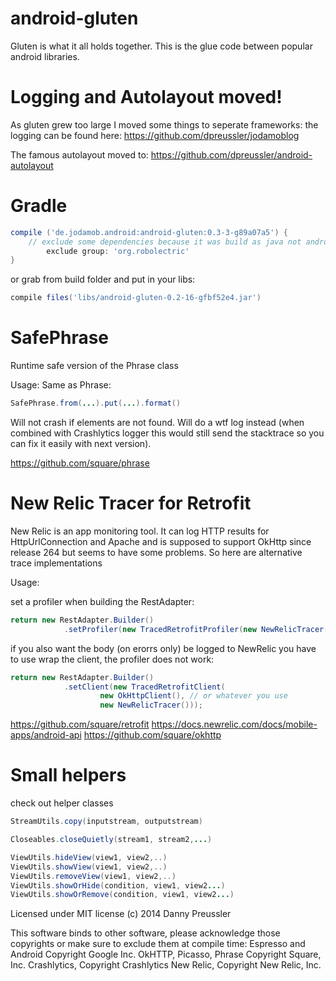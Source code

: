 android-gluten
==============

Gluten is what it all holds together.
This is the glue code between popular android libraries.


Logging and Autolayout moved!
==============
As gluten grew too large I moved some things to seperate frameworks:
the logging can be found here:
https://github.com/dpreussler/jodamoblog

The famous autolayout moved to:
https://github.com/dpreussler/android-autolayout




Gradle
======

```groovy
compile ('de.jodamob.android:android-gluten:0.3-3-g89a07a5') {
    // exclude some dependencies because it was build as java not android project
        exclude group: 'org.robolectric'
}
```

or grab from build folder and put in your libs:

```groovy
compile files('libs/android-gluten-0.2-16-gfbf52e4.jar')
```


SafePhrase
==========
Runtime safe version of the Phrase class

Usage:
Same as Phrase:

```java
SafePhrase.from(...).put(...).format()
```

Will not crash if elements are not found. Will do a wtf log instead (when combined with Crashlytics
logger this would still send the stacktrace so you can fix it easily with next version).


https://github.com/square/phrase


New Relic Tracer for Retrofit
====================================
New Relic is an app monitoring tool. It can log HTTP results for HttpUrlConnection and Apache and is supposed to support OkHttp
 since release 264 but seems to have some problems. So here are alternative trace implementations


Usage:

set a profiler when building the RestAdapter:

```java
return new RestAdapter.Builder()
            .setProfiler(new TracedRetrofitProfiler(new NewRelicTracer()));
```

if you also want the body (on erorrs only) be logged to NewRelic
you have to use wrap the client, the profiler does not work:

```java
return new RestAdapter.Builder()
            .setClient(new TracedRetrofitClient(
                    new OkHttpClient(), // or whatever you use
                    new NewRelicTracer()));
```


https://github.com/square/retrofit
https://docs.newrelic.com/docs/mobile-apps/android-api
https://github.com/square/okhttp



Small helpers
====================================

check out helper classes

```java
StreamUtils.copy(inputstream, outputstream)

Closeables.closeQuietly(stream1, stream2,...)

ViewUtils.hideView(view1, view2,..)
ViewUtils.showView(view1, view2,..)
ViewUtils.removeView(view1, view2,..)
ViewUtils.showOrHide(condition, view1, view2...)
ViewUtils.showOrRemove(condition, view1, view2...)
```



Licensed under MIT license
(c) 2014 Danny Preussler

This software binds to other software, please acknowledge those copyrights
or make sure to exclude them at compile time:
Espresso and Android Copyright Google Inc.
OkHTTP, Picasso, Phrase Copyright Square, Inc.
Crashlytics, Copyright Crashlytics
New Relic, Copyright New Relic, Inc.

